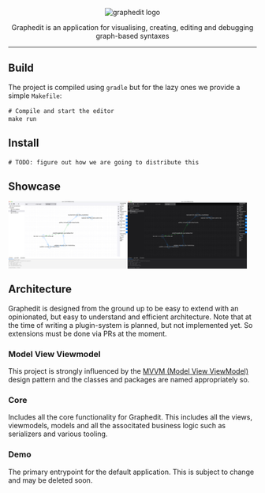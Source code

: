 <p align="center">
   <picture>
      <source media="(prefers-color-scheme: dark)" srcset=".github/resources/logo/graphedit-logo-dark.svg">
      <source media="(prefers-color-scheme: light)" srcset=".github/resources/logo/graphedit-logo-light.svg">
      <img alt="graphedit logo" width="700" height="256" src=".github/resources/graphedit-logo-light.svg" style="max-width: 100%;">
   </picture>
</p>

<p align="center">
   Graphedit is an application for visualising, creating, editing and debugging graph-based syntaxes
</p>

------

## Build
The project is compiled using `gradle` but for the lazy ones we provide a simple `Makefile`:
```shell
# Compile and start the editor
make run
```

## Install
```shell
# TODO: figure out how we are going to distribute this
```

## Showcase
<div style="display: flex;" align="center">
  <img src=".github/resources/screenshots/Screenshot-light.png" alt="Image 1" width="48%" />
  <img src=".github/resources/screenshots/Screenshot-dark.png" alt="Image 2" width="48%" />
</div>

## Architecture
Graphedit is designed from the ground up to be easy to extend with an opinionated, but easy to understand and efficient architecture.
Note that at the time of writing a plugin-system is planned, but not implemented yet. So extensions must be done via PRs at the moment.

### Model View Viewmodel
This project is strongly influenced by the [MVVM (Model View ViewModel)](https://en.wikipedia.org/wiki/Model–view–viewmodel) design pattern and the classes and packages are named appropriately so.
 
### Core
Includes all the core functionality for Graphedit. This includes all the views, viewmodels, models and all the associtated business logic such as serializers and various tooling.

### Demo
The primary entrypoint for the default application. This is subject to change and may be deleted soon.

